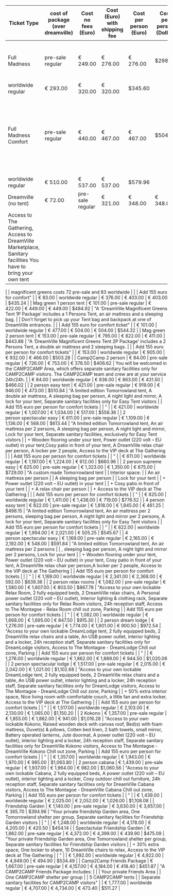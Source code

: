 | Ticket Type                                                                                                                                                                                                                   | cost of package \(over dreamville\) | Cost no fees \(Euro\) | Cost \(Euro\) with shipping fee | Cost per person \(Euro\) | Cost per person \(Dollar\)  | Description of package                                                                                                                                |
|-------------------------------------------------------------------------------------------------------------------------------------------------------------------------------------------------------------------------------|-------------------------------------|-----------------------|---------------------------------|--------------------------|-----------------------------|-------------------------------------------------------------------------------------------------------------------------------------------------------|
| Full Madness                                                                                                                                                                                                                  | pre\-sale regular                   | € 249\.00             | € 276\.00                       | € 276\.00                | $298\.08                    | General Access to Tomorrowland on Friday, Saturday and Sunday                                                                                         |
| worldwide regular                                                                                                                                                                                                             | € 293\.00                           | € 320\.00             | € 320\.00                       | $345\.60                 |
| Full Madness Comfort                                                                                                                                                                                                          | pre\-sale regular                   | € 440\.00             | € 467\.00                       | € 467\.00                | $504\.36                    | Comfort: general access to the festival site \+ access to the comfort \(VIP\) zone at the Mainstage and 3 other stages \(excl\. parking and lockers\) |
| worldwide regular                                                                                                                                                                                                             | € 510\.00                           | € 537\.00             | € 537\.00                       | $579\.96                 |
| Dreamville \(no tent\)                                                                                                                                                                                                        | € 72\.00                            | pre\-sale regular     | € 321\.00                       | € 348\.00                | € 348\.00                   | $375\.84                                                                                                                                              | "Access to DreamVille – 5 days, Access to Tomorrowland \(Regular or Comfort\) – 3 days                                                                                                                                                                                                                                                                                                                                                                   |
| Access to The Gathering, Access to DreamVille Marketplace, Sanitary facilities You have to bring your own tent                                                                                                                |
 |
| magnificent greens costs 72 pre\-sale and 83 worldwide                                                                                                                                                                        |
 |
| Add 155 euro for comfort"                                                                                                                                                                                                     |
| € 83\.00                                                                                                                                                                                                                      | worldwide regular                   | € 376\.00             | € 403\.00                       | € 403\.00                | $435\.24                    |
| Mag green 1 person tent                                                                                                                                                                                                       | € 101\.00                           | pre\-sale regular     | € 422\.00                       | € 449\.00                | € 449\.00                   | $484\.92                                                                                                                                              | "A ‘DreamVille Magnificent Greens Tent 1P Package’ includes a 1 Persons Tent, an air mattress and a sleeping bag\.                                                                                                                                                                                                                                                                                                                                       |
| Don’t forget to pick up your Tent bag and backpack at one of DreamVille entrances\.                                                                                                                                           |
 |
| Add 155 euro for comfort ticket"                                                                                                                                                                                              |
| € 101\.00                                                                                                                                                                                                                     | worldwide regular                   | € 477\.00             | € 504\.00                       | € 504\.00                | $544\.32                    |
| Mag green 2 person tent                                                                                                                                                                                                       | € 153\.00                           | pre\-sale regular     | € 795\.00                       | € 822\.00                | € 411\.00                   | $443\.88                                                                                                                                              | "A ‘DreamVille Magnificent Greens Tent 2P Package’ includes a 2 Persons Tent, a double air mattress and 2 sleeping bags\.                                                                                                                                                                                                                                                                                                                                |
 |
| Add 155 euro per person for comfort tickets"                                                                                                                                                                                  |
| € 153\.00                                                                                                                                                                                                                     | worldwide regular                   | € 905\.00             | € 932\.00                       | € 466\.00                | $503\.28                    |
| Camp2Camp 2 person                                                                                                                                                                                                            | € 84\.00                            | pre\-sale regular     | € 726\.00                       | € 753\.00                | € 376\.50                   | $406\.62                                                                                                                                              | You will be welcomed in the CAMP2CAMP Area, which offers separate sanitary facilities only for CAMP2CAMP visitors\. The CAMP2CAMP team and crew are at your service 24h/24h\.                                                                                                                                                                                                                                                                            |
| € 84\.00                                                                                                                                                                                                                      | worldwide regular                   | € 836\.00             | € 863\.00                       | € 431\.50                | $466\.02                    |
| 2 person easy tent                                                                                                                                                                                                            | € 421\.00                           | pre\-sale regular     | € 919\.00                       | € 946\.00                | € 473\.00                   | $510\.84                                                                                                                                              | "A limited edition Tomorrowland tent, A double air mattress, A sleeping bag per person, A night light and mirror, A lock for your tent, Separate sanitary facilities only for Easy Tent visitors                                                                                                                                                                                                                                                         |
| Add 155 euro per person for comfort tickets                                                                                                                                                                                   |
| "                                                                                                                                                                                                                             |
| € 421\.00                                                                                                                                                                                                                     | worldwide regular                   | € 1,007\.00           | € 1,034\.00                     | € 517\.00                | $558\.36                    |
| 2 person spectacular easy                                                                                                                                                                                                     | € 611\.00                           | pre\-sale regular     | € 1,109\.00                     | € 1,136\.00              | € 568\.00                   | $613\.44                                                                                                                                              | "A limited edition Tomorrowland tent, An air mattress per 2 persons, A sleeping bag per person, A night light and mirror, Lock for your tent, Separate sanitary facilities, exclusively for Easy Tent visitors                                                                                                                                                                                                                                           |
| \+ Wooden flooring under your tent, Power outlet \(220 volt – EU outlet\)  in your tent,Cosy patio in front of your tent, A DreamVille relax chair per person, A locker per 2 people, Access to the VIP deck at The Gathering |
 |
| Add 155 euro per person for comfort tickets                                                                                                                                                                                   |
| "                                                                                                                                                                                                                             |
| € 611\.00                                                                                                                                                                                                                     | worldwide regular                   | € 1,197\.00           | € 1,224\.00                     | € 612\.00                | $660\.96                    |
| 2 person supreme easy                                                                                                                                                                                                         | € 825\.00                           | pre\-sale regular     | € 1,323\.00                     | € 1,350\.00              | € 675\.00                   | $729\.00                                                                                                                                              | "A custom made Tomorrowland tent                                                                                                                                                                                                                                                                                                                                                                                                                         |
| Interior space:                                                                                                                                                                                                               |
| An air mattress per person                                                                                                                                                                                                    |
| A sleeping bag per person                                                                                                                                                                                                     |
| Lock for your tent                                                                                                                                                                                                            |
| \+ Power outlet \(220 volt – EU outlet\)  in your tent                                                                                                                                                                        |
| \+ Cosy patio in front of your tent                                                                                                                                                                                           |
| \+ A relax chair per person                                                                                                                                                                                                   |
| \+ Access to the VIP deck at The Gathering                                                                                                                                                                                    |
 |
| Add 155 euro per person for comfort tickets                                                                                                                                                                                   |
| "                                                                                                                                                                                                                             |
| € 825\.00                                                                                                                                                                                                                     | worldwide regular                   | € 1,411\.00           | € 1,438\.00                     | € 719\.00                | $776\.52                    |
| 4 person easy tent                                                                                                                                                                                                            | € 822\.00                           | pre\-sale regular     | € 1,818\.00                     | € 1,845\.00              | € 461\.25                   | $498\.15                                                                                                                                              | "A limited edition Tomorrowland tent, An air mattress per 2 persons, sleeping bag per person, A night light and mirror per 2 persons, A lock for your tent, Separate sanitary facilities only for Easy Tent visitors                                                                                                                                                                                                                                     |
| Add 155 euro per person for comfort tickets                                                                                                                                                                                   |
| "                                                                                                                                                                                                                             |
| € 822\.00                                                                                                                                                                                                                     | worldwide regular                   | € 1,994\.00           | € 2,021\.00                     | € 505\.25                | $545\.67                    |
| 4 person spectacular easy                                                                                                                                                                                                     | € 1,169\.00                         | pre\-sale regular     | € 2,165\.00                     | € 2,192\.00              | € 548\.00                   | $591\.84                                                                                                                                              | "A limited edition Tomorrowland tent, An air mattress per 2 persons                                                                                                                                                                                                                                                                                                                                                                                      |
| , sleeping bag per person, A night light and mirror per 2 persons, Lock for your tent                                                                                                                                         |
| \+ Wooden flooring under your tent, Power outlet \(220 volt – EU outlet\)  in your tent, Cosy patio in front of your tent, A DreamVille relax chair per person,A locker per 2 people, Access to the VIP deck at The Gathering |
| Add 155 euro per person for comfort tickets                                                                                                                                                                                   |
 |
| "                                                                                                                                                                                                                             |
| € 1,169\.00                                                                                                                                                                                                                   | worldwide regular                   | € 2,341\.00           | € 2,368\.00                     | € 592\.00                | $639\.36                    |
| 2 person relax rooms                                                                                                                                                                                                          | € 1,082\.00                         | pre\-sale regular     | € 1,580\.00                     | € 1,607\.00              | € 803\.50                   | $867\.78                                                                                                                                              | "Access to your own lockable Relax Room, 2 fully equipped beds, 2 DreamVille relax chairs, A Personal power outlet \(220 volt – EU outlet\), Interior lighting & clothing rack, Separate sanitary facilities only for Relax Room visitors, 24h reception staff, Access to The Montagoe \- Relax Room chill out zone, Parking                                                                                                                             |
| Add 155 euro per person for comfort tickets                                                                                                                                                                                   |
| "                                                                                                                                                                                                                             |
| € 1,082\.00                                                                                                                                                                                                                   | worldwide regular                   | € 1,668\.00           | € 1,695\.00                     | € 847\.50                | $915\.30                    |
| 2 person dream lodge                                                                                                                                                                                                          | € 1,276\.00                         | pre\-sale regular     | € 1,774\.00                     | € 1,801\.00              | € 900\.50                   | $972\.54                                                                                                                                              | "Access to your own lockable DreamLodge tent, 2 fully equipped beds, 2 DreamVille relax chairs and a table, An USB power outlet, interior lighting and a locker, 24h reception staff, Separate sanitary facilities only for DreamLodge visitors, Access to The Montagoe \- DreamLodge Chill out zone, Parking                                                                                                                                            |
| Add 155 euro per person for comfort tickets                                                                                                                                                                                   |
| "                                                                                                                                                                                                                             |
| € 1,276\.00                                                                                                                                                                                                                   | worldwide regular                   | € 1,862\.00           | € 1,889\.00                     | € 944\.50                | $1,020\.06                  |
| 2 person spectacular lodge                                                                                                                                                                                                    | € 1,517\.00                         | pre\-sale regular     | € 2,015\.00                     | € 2,042\.00              | € 1,021\.00                 | $1,102\.68                                                                                                                                            | "Access to your own lockable DreamLodge tent, 2 fully equipped beds, 2 DreamVille relax chairs and a table, An USB power outlet, interior lighting and a locker, 24h reception staff, Separate sanitary facilities only for DreamLodge visitors, Access to The Montagoe \- DreamLodge Chill out zone, Parking                                                                                                                                            |
| \+ 50% extra interior space, Nice living room with comfortable couch, a little fan and extra locker,  Access to the VIP deck at The Gathering                                                                                 |
 |
| Add 155 euro per person for comfort tickets                                                                                                                                                                                   |
| "                                                                                                                                                                                                                             |
| € 1,517\.00                                                                                                                                                                                                                   | worldwide regular                   | € 2,103\.00           | € 2,130\.00                     | € 1,065\.00              | $1,150\.20                  |
| 2 Kokono                                                                                                                                                                                                                      | € 1,357\.00                         | pre\-sale regular     | € 1,855\.00                     | € 1,882\.00              | € 941\.00                   | $1,016\.28                                                                                                                                            | "Access to your own lockable Kokono, Raised wooden deck with canvas roof, Bed\(s\) with foam mattress, Duvet\(s\) & pillows, Cotten bed linen, 2 bath towels, small mirror, Battery operated lanterns, Jute doormat, A power outlet \(220 volt – EU outlet\), interior lighting and a locker, 24h reception staff, Separate sanitary facilities only for DreamVille Kokono visitors, Access to The Montagoe \- DreamVille Kokono Chill out zone, Parking |
| Add 155 euro per person for comfort tickets                                                                                                                                                                                   |
| "                                                                                                                                                                                                                             |
| € 1,357\.00                                                                                                                                                                                                                   | worldwide regular                   | € 1,943\.00           | € 1,970\.00                     | € 985\.00                | $1,063\.80                  |
| 2 person cabana                                                                                                                                                                                                               | € 1,439\.00                         | pre\-sale regular     | € 1,937\.00                     | € 1,964\.00              | € 982\.00                   | $1,060\.56                                                                                                                                            | "Access to your own lockable Cabana, 2 fully equipped beds, A power outlet \(220 volt – EU outlet\), interior lighting and a locker, Cosy outdoor chill out furniture, 24h reception staff, Separate sanitary facilities only for DreamVille Cabana visitors, Access to The Montagoe \- DreamVille Cabana Chill out zone, Parking                                                                                                                        |
| Add 155 euro per person for comfort tickets                                                                                                                                                                                   |
| "                                                                                                                                                                                                                             |
| € 1,439\.00                                                                                                                                                                                                                   | worldwide regular                   | € 2,025\.00           | € 2,052\.00                     | € 1,026\.00              | $1,108\.08                  |
| Friendship Garden                                                                                                                                                                                                             | € 1,140\.00                         | pre\-sale regular     | € 3,630\.00                     | € 3,657\.00              | € 365\.70                   | $394\.96                                                                                                                                              | "Your private friendship Garden area, One Tomorrowland shelter per group, Separate sanitary facilities for Friendship Garden visitors                                                                                                                                                                                                                                                                                                                    |
| "                                                                                                                                                                                                                             |
| € 1,248\.00                                                                                                                                                                                                                   | worldwide regular                   | € 4,178\.00           | € 4,205\.00                     | € 420\.50                | $454\.14                    |
| Spectactular Friendship Garden                                                                                                                                                                                                | € 1,882\.00                         | pre\-sale regular     | € 4,372\.00                     | € 4,399\.00              | € 439\.90                   | $475\.09                                                                                                                                              | "Your private Friendship Garden area, One Tomorrowland shelter per group, Separate sanitary facilities for Friendship Garden visitors                                                                                                                                                                                                                                                                                                                    |
| \+ 30% extra space, One locker to share, 10 DreamVille chairs to relax, Access to the VIP deck at The Gathering                                                                                                               |
| "                                                                                                                                                                                                                             |
| € 1,992\.00                                                                                                                                                                                                                   | worldwide regular                   | € 4,922\.00           | € 4,949\.00                     | € 494\.90                | $534\.49                    |
| Camp2Camp Friends Package                                                                                                                                                                                                     | € 1,667\.00                         | pre\-sale regular     | € 4,157\.00                     | € 4,184\.00              | € 418\.40                   | $451\.87                                                                                                                                              | "A CAMP2CAMP Friends Package includes:                                                                                                                                                                                                                                                                                                                                                                                                                   |
 |
| Your private Friends Area                                                                                                                                                                                                     |
| One CAMP2CAMP shelter per group                                                                                                                                                                                               |
| 5 CAMP2CAMP tents                                                                                                                                                                                                             |
| Separate sanitary facilities for CAMP2CAMP visitors"                                                                                                                                                                          |
| € 1,777\.00                                                                                                                                                                                                                   | worldwide regular                   | € 4,707\.00           | € 4,734\.00                     | € 473\.40                | $511\.27                    |
